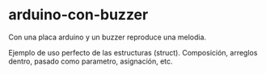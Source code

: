 # arduino-con-buzzer
Con una placa arduino y un buzzer reproduce una melodia.

Ejemplo de uso perfecto de las estructuras (struct). Composición, arreglos dentro, pasado como parametro, asignación, etc.

